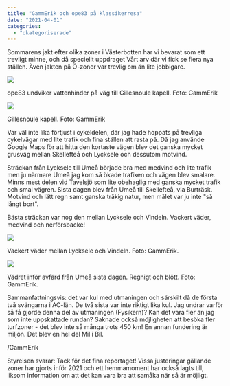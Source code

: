 ```yaml
---
title: "GammErik och ope83 på klassikerresa"
date: "2021-04-01"
categories: 
  - "okategoriserade"
---
```


Sommarens jakt efter olika zoner i Västerbotten har vi bevarat som ett trevligt minne, och då speciellt uppdraget Vårt arv där vi fick se flera nya ställen. Även jakten på Ö-zoner var trevlig om än lite jobbigare.

![](http://www.turfvasterbotten.se/wp-content/uploads/2021/04/ope83-undviker-vattenhindret-vid-gillesnoule-.jpg?w=766)

ope83 undviker vattenhinder på väg till Gillesnoule kapell. Foto: GammErik

![](http://www.turfvasterbotten.se/wp-content/uploads/2021/04/gillesnoule-kapell.jpg?w=1024)

Gillesnoule kapell. Foto: GammErik

Var väl inte lika förtjust i cykeldelen, där jag hade hoppats på trevliga cykelvägar med lite trafik och fina ställen att rasta på. Då jag använde Google Maps för att hitta den kortaste vägen blev det ganska mycket grusväg mellan Skellefteå och Lycksele och dessutom motvind.

Sträckan från Lycksele till Umeå började bra med medvind och lite trafik men ju närmare Umeå jag kom så ökade trafiken och vägen blev smalare. Minns mest delen vid Tavelsjö som lite obehaglig med ganska mycket trafik och smal vägren. Sista dagen blev från Umeå till Skellefteå, via Burträsk. Motvind och lätt regn samt ganska tråkig natur, men målet var ju inte "så långt bort".

Bästa sträckan var nog den mellan Lycksele och Vindeln. Vackert väder, medvind och nerförsbacke!

![](http://www.turfvasterbotten.se/wp-content/uploads/2021/04/mellan-lycksele-o-vindeln.jpg?w=573)

Vackert väder mellan Lycksele och Vindeln. Foto: GammErik.

![](http://www.turfvasterbotten.se/wp-content/uploads/2021/04/startvader-i-umea.jpg?w=573)

Vädret inför avfärd från Umeå sista dagen. Regnigt och blött. Foto: GammErik.

Sammanfattningsvis: det var kul med utmaningen och särskilt då de första två svängarna i AC-län. De två sista var inte riktigt lika kul. Jag undrar varför så få gjorde denna del av utmaningen (Fysikern)? Kan det vara fler än jag som inte uppskattade rundan? Saknade också möjligheten att besöka fler turfzoner - det blev inte så många trots 450 km! En annan fundering är miljön. Det blev en hel del Mil i Bil.

/GammErik

Styrelsen svarar: Tack för det fina reportaget! Vissa justeringar gällande zoner har gjorts inför 2021 och ett hemmamoment har också lagts till, liksom information om att det kan vara bra att samåka när så är möjligt.
